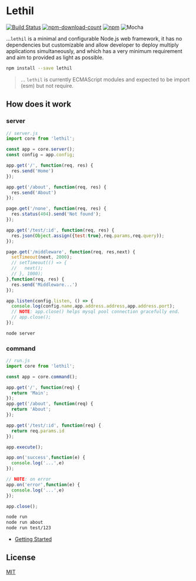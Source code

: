 # Lethil

[![Build Status][travis]][travis-url]
[![npm-download-count]][npm-url]
[![npm][npm-version]][npm-url]
![Mocha][test-mocha]

...`lethil` is a minimal and configurable Node.js web framework, it has no dependencies but customizable and allow developer to deploy multiply applications simultaneously, and which has a very minimum requirement and aim to provided as light as possible.

```bash
npm install --save lethil
```

> ... `lethil` is currently ECMAScript modules and expected to be import (esm) but not require.

## How does it work

### server

```js
// server.js
import core from 'lethil';

const app = core.server();
const config = app.config;

app.get('/', function(req, res) {
  res.send('Home')
});

app.get('/about', function(req, res) {
  res.send('About')
});

page.get('/none', function(req, res) {
  res.status(404).send('Not found');
});

app.get('/test/:id', function(req, res) {
  res.json(Object.assign({test:true},req.params,req.query));
});

page.get('/middleware', function(req, res,next) {
  setTimeout(next, 2000);
  // setTimeout(() => {
  //   next();
  // }, 1000);
},function(req, res) {
  res.send('Middleware...')
});

app.listen(config.listen, () => {
  console.log(config.name,app.address.address,app.address.port);
  // NOTE: app.close() helps mysql pool connection gracefully end.
  // app.close();
});

```

```bash
node server
```

### command

```js
// run.js
import core from 'lethil';

const app = core.command();

app.get('/', function(req) {
  return 'Main';
});
app.get('/about', function(req) {
  return 'About';
});

app.get('/test/:id', function(req) {
  return req.params.id
});

app.execute();

app.on('success',function(e) {
  console.log('...',e)
});

// NOTE: on error
app.on('error',function(e) {
  console.log('...',e)
});

app.close();

```

```bash
node run
node run about
node run test/123
```

- [Getting Started](Getting-Started.md#getting-started)

## License

[MIT](LICENSE)

[test-mocha]: https://img.shields.io/badge/test-mocha-green.svg?longCache=true
[travis]: https://travis-ci.com/khensolomon/lethil.svg
[travis-url]: https://www.travis-ci.com/github/khensolomon/lethil
[npm-download-count]: https://img.shields.io/npm/dt/lethil.svg
[npm-url]: https://www.npmjs.com/package/lethil
[npm-version]: https://img.shields.io/npm/v/lethil.svg